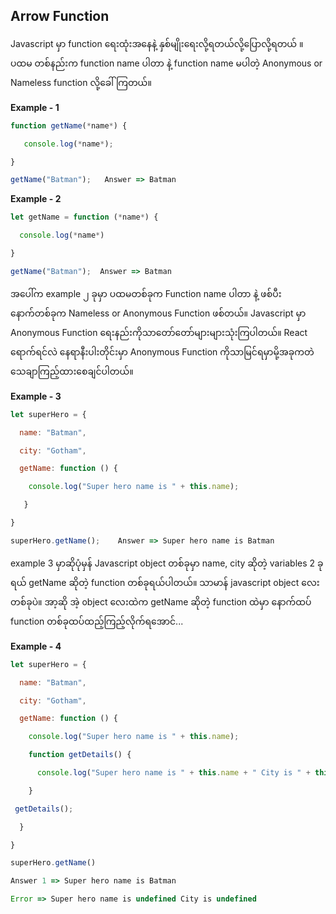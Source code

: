 ## Arrow Function

Javascript မှာ function ရေးထုံးအနေနဲ့ နှစ်မျိုးရေးလို့ရတယ်လို့ပြောလို့ရတယ် ။ ပထမ တစ်နည်းက function name  ပါတာ  နဲ့  function name မပါတဲ့ Anonymous or Nameless function  လို့ခေါ်ကြတယ်။ 

**Example - 1**

```javascript
function getName(*name*) {

​	console.log(*name*);

}

getName("Batman");	 Answer => Batman
```

**Example - 2**

```javascript
let getName = function (*name*) {

  console.log(*name*)

}

getName("Batman");	Answer => Batman
```

အပေါ်က example ၂ ခုမှာ ပထမတစ်ခုက Function name ပါတာ နဲ့ ဖစ်ပီး  နောက်တစ်ခုက Nameless or Anonymous Function ဖစ်တယ်။  Javascript မှာ  Anonymous Function  ရေးနည်းကိုသာတော်တော်များများသုံးကြပါတယ်။ React ရောက်ရင်လဲ နေရာနီးပါးတိုင်းမှာ Anonymous Function ကိုသာမြင်ရမှာမို့အခုကတဲသေချာကြည့်ထားစေချင်ပါတယ်။ 

**Example - 3**

```javascript
let superHero = {

  name: "Batman",

  city: "Gotham",

  getName: function () {

​    console.log("Super hero name is " + this.name);

   }

}

superHero.getName();	Answer => Super hero name is Batman
```



example 3 မှာဆိုပုံမှန် Javascript object တစ်ခုမှာ name, city ဆိုတဲ့ variables 2 ခုရယ် getName ဆိုတဲ့ function တစ်ခုရယ်ပါတယ်။ သာမာန်  javascript object လေးတစ်ခုပဲ။ အာ့ဆို အဲ့ object လေးထဲက getName ဆိုတဲ့ function ထဲမှာ နောက်ထပ် function တစ်ခုထပ်ထည့်ကြည့်လိုက်ရအောင်...

**Example - 4**

```javascript
let superHero = {

  name: "Batman",

  city: "Gotham",

  getName: function () {

​    console.log("Super hero name is " + this.name);

​    function getDetails() {

​      console.log("Super hero name is " + this.name + " City is " + this.city);

​    }

 getDetails();

  }

}

superHero.getName()	

Answer 1 => Super hero name is Batman

Error => Super hero name is undefined City is undefined
```




